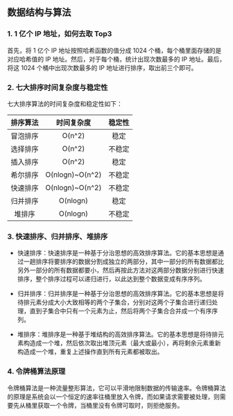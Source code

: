 ## 数据结构与算法

### 1. 1 亿个 IP 地址，如何去取 Top3

首先，将 1 亿个 IP 地址按照哈希函数的值分成 1024 个桶，每个桶里面存储的是对应哈希值的 IP 地址。然后，对于每个桶，统计出现次数最多的 IP 地址。最后，将这 1024 个桶中出现次数最多的 IP 地址进行排序，取出前三个即可。

### 2. 七大排序时间复杂度与稳定性

七大排序算法的时间复杂度和稳定性如下：

| 排序算法 |   时间复杂度    | 稳定性 |
| :------: | :-------------: | :----: |
| 冒泡排序 |     O(n^2)      |  稳定  |
| 选择排序 |     O(n^2)      | 不稳定 |
| 插入排序 |     O(n^2)      |  稳定  |
| 希尔排序 | O(nlogn)~O(n^2) | 不稳定 |
| 快速排序 | O(nlogn)~O(n^2) | 不稳定 |
| 归并排序 |    O(nlogn)     |  稳定  |
|  堆排序  |    O(nlogn)     | 不稳定 |

### 3. 快速排序、归并排序、堆排序

- 快速排序：快速排序是一种基于分治思想的高效排序算法。它的基本思想是通过一趟排序将要排序的数据分割成独立的两部分，其中一部分的所有数据都比另外一部分的所有数据都要小，然后再按此方法对这两部分数据分别进行快速排序，整个排序过程可以递归进行，以此达到整个数据变成有序序列。

- 归并排序：归并排序是一种基于分治思想的高效排序算法。它的基本思想是将待排元素分成大小大致相等的两个子集合，分别对这两个子集合进行递归处理，直到子集合中只有一个元素为止，然后将两个子集合合并成一个有序序列。

- 堆排序：堆排序是一种基于堆结构的高效排序算法。它的基本思想是将待排元素构造成一个堆，然后依次取出堆顶元素（最大或最小），再将剩余元素重新构造成一个堆，重复上述操作直到所有元素都被取出。

### 4. 令牌桶算法原理

令牌桶算法是一种流量整形算法，它可以平滑地限制数据的传输速率。令牌桶算法的原理是系统会以一个恒定的速率往桶里放入令牌，而如果请求需要被处理，则需要先从桶里获取一个令牌，当桶里没有令牌可取时，则拒绝服务。

